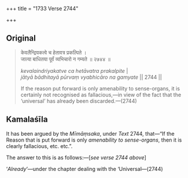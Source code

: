 +++
title = "1733 Verse 2744"

+++
## Original 
>
> केवलैन्द्रियकत्वे च हेतावत्र प्रकल्पिते ।  
> जात्या बाधितया पूर्वं व्यभिचारो न गम्यते ॥ २७४४ ॥ 
>
> *kevalaindriyakatve ca hetāvatra prakalpite* \|  
> *jātyā bādhitayā pūrvaṃ vyabhicāro na gamyate* \|\| 2744 \|\| 
>
> If the reason put forward is only amenability to sense-organs, it is certainly not recognised as fallacious,—in view of the fact that the ‘universal’ has already been discarded.—(2744)



## Kamalaśīla

It has been argued by the *Mīmāṃsaka*, under *Text* 2744, that—“If the Reason that is put forward is only *amenability to sense-organs*, then it is clearly fallacious, etc. etc.”.

The answer to this is as follows:—[*see verse 2744 above*]

‘*Already*’—under the chapter dealing with the ‘Universal—(2744)


